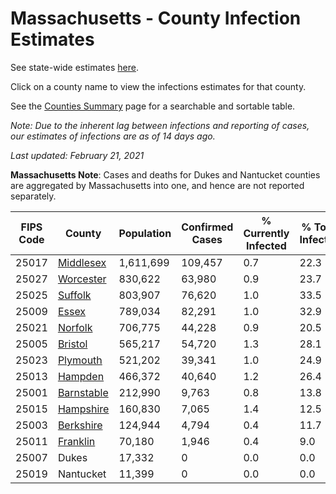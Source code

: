 # Massachusetts - County Infection Estimates

See state-wide estimates [here](/infections/us-ma).

Click on a county name to view the infections estimates for that county.

See the [Counties Summary](/infections/summary-counties) page for a searchable and sortable table.

*Note: Due to the inherent lag between infections and reporting of cases, our estimates of infections are as of 14 days ago.*

*Last updated: February 21, 2021*

**Massachusetts Note**: Cases and deaths for Dukes and Nantucket counties are aggregated by Massachusetts into one, and hence are not reported separately.

|   FIPS Code |                   County |   Population |   Confirmed Cases |   % Currently Infected |   % Total Infected |
|-------------|--------------------------|--------------|-------------------|------------------------|--------------------|
|       25017 |   [Middlesex](middlesex) |    1,611,699 |           109,457 |                    0.7 |               22.3 |
|       25027 |   [Worcester](worcester) |      830,622 |            63,980 |                    0.9 |               23.7 |
|       25025 |       [Suffolk](suffolk) |      803,907 |            76,620 |                    1.0 |               33.5 |
|       25009 |           [Essex](essex) |      789,034 |            82,291 |                    1.0 |               32.9 |
|       25021 |       [Norfolk](norfolk) |      706,775 |            44,228 |                    0.9 |               20.5 |
|       25005 |       [Bristol](bristol) |      565,217 |            54,720 |                    1.3 |               28.1 |
|       25023 |     [Plymouth](plymouth) |      521,202 |            39,341 |                    1.0 |               24.9 |
|       25013 |       [Hampden](hampden) |      466,372 |            40,640 |                    1.2 |               26.4 |
|       25001 | [Barnstable](barnstable) |      212,990 |             9,763 |                    0.8 |               13.8 |
|       25015 |   [Hampshire](hampshire) |      160,830 |             7,065 |                    1.4 |               12.5 |
|       25003 |   [Berkshire](berkshire) |      124,944 |             4,794 |                    0.4 |               11.7 |
|       25011 |     [Franklin](franklin) |       70,180 |             1,946 |                    0.4 |                9.0 |
|       25007 |                    Dukes |       17,332 |                 0 |                    0.0 |                0.0 |
|       25019 |                Nantucket |       11,399 |                 0 |                    0.0 |                0.0 |